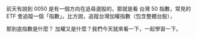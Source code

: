 前天有說到 0050 是有一個方向在追尋選股的，那就是看 台灣 50 指數，常見的 ETF 會追蹤一個「指數」。比方說，追蹤台灣加權指數（包含整體台股），

那到底指數是什麼？ 加權又是什麼？我們今天就來看一下，一起學習一下。
